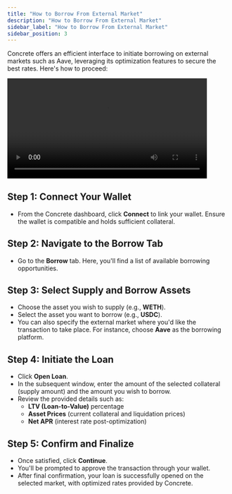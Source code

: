 ```yaml
---
title: "How to Borrow From External Market"
description: "How to Borrow From External Market"
sidebar_label: "How to Borrow From External Market"
sidebar_position: 3
---
```


Concrete offers an efficient interface to initiate borrowing on external markets such as Aave, leveraging its optimization features to secure the best rates. Here's how to proceed:

<video controls width="90%">
  <source src="/vid/borrow-external.mov"/>
</video>


## Step 1: Connect Your Wallet

- From the Concrete dashboard, click **Connect** to link your wallet. Ensure the wallet is compatible and holds sufficient collateral.

## Step 2: Navigate to the Borrow Tab

- Go to the **Borrow** tab. Here, you'll find a list of available borrowing opportunities.

## Step 3: Select Supply and Borrow Assets

- Choose the asset you wish to supply (e.g., **WETH**).
- Select the asset you want to borrow (e.g., **USDC**).
- You can also specify the external market where you'd like the transaction to take place. For instance, choose **Aave** as the borrowing platform.

## Step 4: Initiate the Loan

- Click **Open Loan**.
- In the subsequent window, enter the amount of the selected collateral (supply amount) and the amount you wish to borrow.
- Review the provided details such as:
  - **LTV (Loan-to-Value)** percentage
  - **Asset Prices** (current collateral and liquidation prices)
  - **Net APR** (interest rate post-optimization)

## Step 5: Confirm and Finalize

- Once satisfied, click **Continue**.
- You'll be prompted to approve the transaction through your wallet.
- After final confirmation, your loan is successfully opened on the selected market, with optimized rates provided by Concrete.
